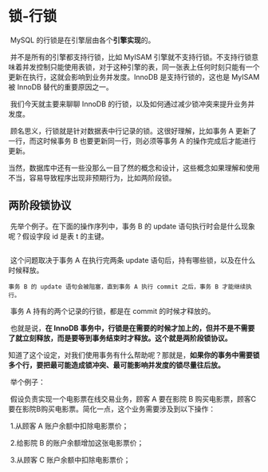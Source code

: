 # 锁-行锁

​		MySQL 的行锁是在引擎层由各个**引擎实现**的。

​		并不是所有的引擎都支持行锁，比如 MyISAM 引擎就不支持行锁。不支持行锁意味着并发控制只能使用表锁，对于这种引擎的表，同一张表上任何时刻只能有一个更新在执行，这就会影响到业务并发度。InnoDB 是支持行锁的，这也是 MyISAM 被 InnoDB 替代的重要原因之一。

​		我们今天就主要来聊聊 InnoDB 的行锁，以及如何通过减少锁冲突来提升业务并发度。

​		顾名思义，行锁就是针对数据表中行记录的锁。这很好理解，比如事务 A 更新了一行，而这时候事务 B 也要更新同一行，则必须等事务 A 的操作完成后才能进行更新。

​		当然，数据库中还有一些没那么一目了然的概念和设计，这些概念如果理解和使用不当，容易导致程序出现非预期行为，比如两阶段锁。





## 两阶段锁协议

​		先举个例子。在下面的操作序列中，事务 B 的 update 语句执行时会是什么现象呢？假设字段 id 是表 t 的主键。

![]()

​		这个问题取决于事务 A 在执行完两条 update 语句后，持有哪些锁，以及在什么时候释放。

​		`事务 B 的 update 语句会被阻塞，直到事务 A 执行 commit 之后，事务 B 才能继续执行。`

​		事务 A 持有的两个记录的行锁，都是在 commit 的时候才释放的。

​		也就是说，**在 InnoDB 事务中，行锁是在需要的时候才加上的，但并不是不需要了就立刻释放，而是要等到事务结束时才释放。这个就是两阶段锁协议。**

​		知道了这个设定，对我们使用事务有什么帮助呢？那就是，**如果你的事务中需要锁多个行，要把最可能造成锁冲突、最可能影响并发度的锁尽量往后放。**

​		举个例子：

​		假设负责实现一个电影票在线交易业务，顾客 A 要在影院 B 购买电影票，顾客C要在影院B购买电影票。简化一点，这个业务需要涉及到以下操作：

​		1.从顾客 A 账户余额中扣除电影票价；

​		2.给影院 B 的账户余额增加这张电影票价；

​		3.从顾客 C 账户余额中扣除电影票价；